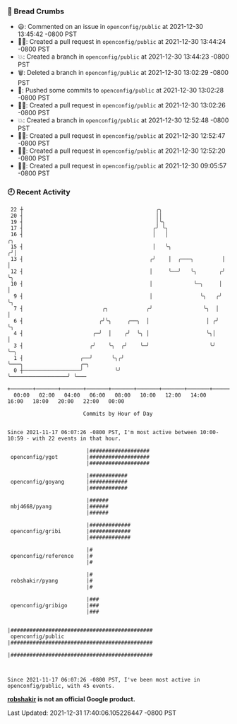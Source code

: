 ### 🍞 Bread Crumbs

 * 😃: Commented on an issue in `openconfig/public` at 2021-12-30 13:45:42 -0800 PST
 * ✍🏼: Created a pull request in `openconfig/public` at 2021-12-30 13:44:24 -0800 PST
 * 💥: Created a branch in `openconfig/public` at 2021-12-30 13:44:23 -0800 PST
 * 🗑: Deleted a branch in `openconfig/public` at 2021-12-30 13:02:29 -0800 PST
 * 🚢: Pushed some commits to `openconfig/public` at 2021-12-30 13:02:28 -0800 PST
 * ✍🏼: Created a pull request in `openconfig/public` at 2021-12-30 13:02:26 -0800 PST
 * 💥: Created a branch in `openconfig/public` at 2021-12-30 12:52:48 -0800 PST
 * ✍🏼: Created a pull request in `openconfig/public` at 2021-12-30 12:52:47 -0800 PST
 * ✍🏼: Created a pull request in `openconfig/public` at 2021-12-30 12:52:20 -0800 PST
 * ✍🏼: Created a pull request in `openconfig/public` at 2021-12-30 09:05:57 -0800 PST

### 🕘 Recent Activity
```
 22 ┼                                          ╭╮
 20 ┤                                          ││
 19 ┤                                          │╰╮
 17 ┤                                         ╭╯ ╰╮
 16 ┤                                         │   │                  ╭╮
 15 ┤                                         │   ╰╮                ╭╯│
 13 ┤                                        ╭╯    │  ╭───╮         │ │
 12 ┤                                        │     ╰──╯   ╰╮       ╭╯ ╰╮
 10 ┤                                        │             ╰─╮     │   │
  9 ┤                                        │               ╰╮   ╭╯   ╰╮
  7 ┤                         ╭╮            ╭╯                ╰╮  │     │
  6 ┤                        ╭╯╰╮     ╭──╮  │                  │ ╭╯     ╰╮
  4 ┤                      ╭─╯  │    ╭╯  ╰╮ │                  ╰╮│       │
  3 ┤                     ╭╯    ╰╮  ╭╯    ╰─╯                   ╰╯       ╰─╮
  1 ┤                  ╭──╯      ╰╮╭╯                                      ╰───╮                  ╭─╮
  0 ┼──────────────────╯          ╰╯                                           ╰──────────────────╯ ╰───
    +───────+───────+───────+───────+───────+───────+───────+───────+───────+───────+───────+───────+────
  00:00   02:00   04:00   06:00   08:00   10:00   12:00   14:00   16:00   18:00   20:00   22:00   00:00   

						Commits by Hour of Day


Since 2021-11-17 06:07:26 -0800 PST, I'm most active between 10:00-10:59 - with 22 events in that hour.

```



```
                         |###################
 openconfig/ygot         |###################
                         |###################

                         |############
 openconfig/goyang       |############
                         |############

                         |######
 mbj4668/pyang           |######
                         |######

                         |#############
 openconfig/gribi        |#############
                         |#############

                         |#
 openconfig/reference    |#
                         |#

                         |#
 robshakir/pyang         |#
                         |#

                         |###
 openconfig/gribigo      |###
                         |###

                         |#############################################
 openconfig/public       |#############################################
                         |#############################################



Since 2021-11-17 06:07:26 -0800 PST, I've been most active in openconfig/public, with 45 events.

```
**[robshakir](mailto:robjs@google.com) is not an official Google product.**  


Last Updated: 2021-12-31 17:40:06.105226447 -0800 PST
